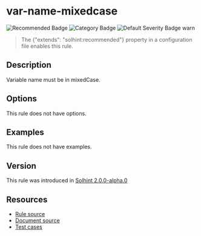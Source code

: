 <!---
This is a dynamically generated file. Do not edit manually.
date:        Sat, 24 Aug 2019 01:45:07 GMT
author:      "Peter Chung <touhonoob@gmail.com>"
--->

# var-name-mixedcase
![Recommended Badge](https://img.shields.io/badge/-Recommended-brightgreen)
![Category Badge](https://img.shields.io/badge/-Style%20Guide%20Rules-informational)
![Default Severity Badge warn](https://img.shields.io/badge/Default%20Severity-warn-yellow)
> The {"extends": "solhint:recommended"} property in a configuration file enables this rule.


## Description
Variable name must be in mixedCase.

## Options
This rule does not have options.

## Examples
This rule does not have examples.

## Version
This rule was introduced in [Solhint 2.0.0-alpha.0](https://github.com/protofire/solhint/tree/v2.0.0-alpha.0)

## Resources
- [Rule source](https://github.com/protofire/solhint/tree/master/lib/rules/naming/var-name-mixedcase.js)
- [Document source](https://github.com/protofire/solhint/tree/master/docs/rules/naming/var-name-mixedcase.md)
- [Test cases](https://github.com/protofire/solhint/tree/master/test/rules/naming/var-name-mixedcase.js)
